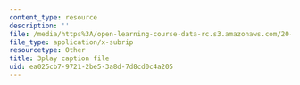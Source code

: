 ```yaml
---
content_type: resource
description: ''
file: /media/https%3A/open-learning-course-data-rc.s3.amazonaws.com/20-219-becoming-the-next-bill-nye-writing-and-hosting-the-educational-show-january-iap-2015/ea025cb797212be53a8d7d8cd0c4a205_SAQxC4DHic0.srt
file_type: application/x-subrip
resourcetype: Other
title: 3play caption file
uid: ea025cb7-9721-2be5-3a8d-7d8cd0c4a205
---
```

